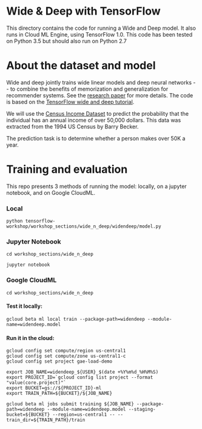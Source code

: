 # Wide & Deep with TensorFlow

This directory contains the code for running a Wide and Deep model. It also runs in Cloud ML Engine, using TensorFlow 1.0. This code has been tested on Python 3.5 but should also run on Python 2.7

# About the dataset and model
Wide and deep jointly trains wide linear models and deep neural networks -- to combine the benefits of memorization and generalization for recommender systems. See the [research paper](https://arxiv.org/abs/1606.07792) for more details. The code is based on the [TensorFlow wide and deep tutorial](https://www.tensorflow.org/tutorials/wide_and_deep/).

We will use the [Census Income Dataset](https://archive.ics.uci.edu/ml/datasets/Census+Income) to predict the probability that the individual has an annual income of over 50,000 dollars. This data was extracted from the 1994 US Census by Barry Becker. 

The prediction task is to determine whether a person makes over 50K a year.

# Training and evaluation
This repo presents 3 methods of running the model: locally, on a jupyter notebook, and on Google CloudML.

### Local
`python tensorflow-workshop/workshop_sections/wide_n_deep/widendeep/model.py`

### Jupyter Notebook
`cd workshop_sections/wide_n_deep`

`jupyter notebook`

### Google CloudML
`cd workshop_sections/wide_n_deep`

#### Test it locally:
`gcloud beta ml local train --package-path=widendeep --module-name=widendeep.model`

#### Run it in the cloud:
    gcloud config set compute/region us-central1
    gcloud config set compute/zone us-central1-c
    gcloud config set project gae-load-demo

    export JOB_NAME=widendeep_${USER}_$(date +%Y%m%d_%H%M%S)
    export PROJECT_ID=`gcloud config list project --format "value(core.project)"`
    export BUCKET=gs://${PROJECT_ID}-ml
    export TRAIN_PATH=${BUCKET}/${JOB_NAME}

    gcloud beta ml jobs submit training ${JOB_NAME} --package-path=widendeep --module-name=widendeep.model --staging-bucket=${BUCKET} --region=us-central1 -- --train_dir=${TRAIN_PATH}/train


